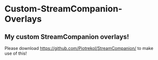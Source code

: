 # Custom-StreamCompanion-Overlays
## My custom StreamCompanion overlays!
Please download https://github.com/Piotrekol/StreamCompanion/ to make use of this!
